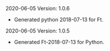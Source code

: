 2020-06-05 Version: 1.0.6
- Generated python 2018-07-13 for Ft.

2020-06-05 Version: 1.0.5
- Generated Ft-2018-07-13 for Python.

